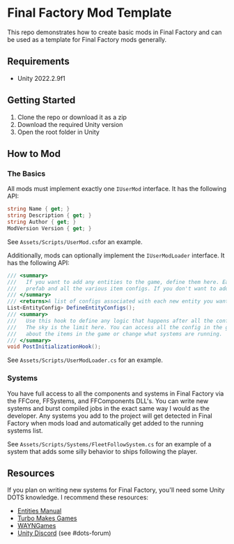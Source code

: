# Final Factory Mod Template

This repo demonstrates how to create basic mods in Final Factory and can be used as a template for Final Factory mods generally.

## Requirements

* Unity 2022.2.9f1

## Getting Started

1. Clone the repo or download it as a zip
1. Download the required Unity version
1. Open the root folder in Unity

## How to Mod

### The Basics

All mods must implement exactly one `IUserMod` interface. It has the following API:

```C#
string Name { get; }
string Description { get; }
string Author { get; }
ModVersion Version { get; }
```

See `Assets/Scripts/UserMod.cs`for an example.

Additionally, mods can optionally implement the `IUserModLoader` interface. It has the following API:

```C#
/// <summary>
///   If you want to add any entities to the game, define them here. Each entity should be associated with an entity
///   prefab and all the various item configs. If you don't want to add any entities, return an empty list.
/// </summary>
/// <returns>A list of configs associated with each new entity you want to add to the game</returns>
List<EntityConfig> DefineEntityConfigs();
/// <summary>
///   Use this hook to define any logic that happens after all the configuration and systems have been loaded.
///   The sky is the limit here. You can access all the config in the game at this point and change anything you want
///   about the items in the game or change what systems are running.
/// </summary>
void PostInitializationHook();
```

See `Assets/Scripts/UserModLoader.cs` for an example.

### Systems

You have full access to all the components and systems in Final Factory via the FFCore, FFSystems, and FFComponents DLL's. You can write new systems and burst compiled  jobs in the exact same way I would as the developer.  Any systems you add to the project will get detected in Final Factory when mods load and automatically get added to the running systems list.

See `Assets/Scripts/Systems/FleetFollowSystem.cs` for an example of a system that adds some silly behavior to ships following the player.

## Resources

If you plan on writing new systems for Final Factory, you'll need some Unity DOTS knowledge. I recommend these resources:

* [Entities Manual](https://docs.unity3d.com/Packages/com.unity.entities@1.0/manual/index.html)
* [Turbo Makes Games](https://www.youtube.com/c/TurboMakesGames)
* [WAYNGames](https://www.youtube.com/@WAYNGames)
* [Unity Discord](https://discord.gg/unity) (see #dots-forum)
